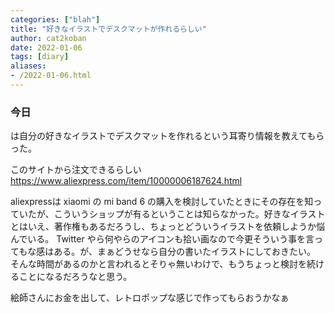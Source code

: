 ```yaml
---
categories: ["blah"]
title: "好きなイラストでデスクマットが作れるらしい"
author: cat2koban
date: 2022-01-06
tags: [diary]
aliases:
- /2022-01-06.html
---
```


### 今日

は自分の好きなイラストでデスクマットを作れるという耳寄り情報を教えてもらった。

このサイトから注文できるらしい https://www.aliexpress.com/item/10000006187624.html

aliexpressは xiaomi の mi band 6 の購入を検討していたときにその存在を知っていたが、こういうショップが有るということは知らなかった。好きなイラストとはいえ、著作権もあるだろうし、ちょっとどういうイラストを依頼しようか悩んでいる。
Twitter やら何やらのアイコンも拾い画なので今更そういう事を言ってもな感はある。が、まぁどうせなら自分の書いたイラストにしておきたい。
そんな時間があるのかと言われるとそりゃ無いわけで、もうちょっと検討を続けることになるだろうなと思う。

絵師さんにお金を出して、レトロポップな感じで作ってもらおうかなぁ
